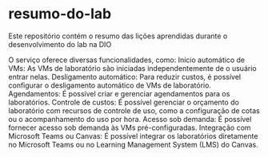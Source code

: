 # resumo-do-lab
Este repositório contém o resumo das lições aprendidas durante o desenvolvimento do lab na DIO

O serviço oferece diversas funcionalidades, como: 
Início automático de VMs: As VMs de laboratório são iniciadas independentemente de o usuário entrar nelas. 
Desligamento automático: Para reduzir custos, é possível configurar o desligamento automático de VMs de laboratório. 
Agendamentos: É possível criar e gerenciar agendamentos para os laboratórios. 
Controle de custos: É possível gerenciar o orçamento do laboratório com recursos de controle de uso, como a configuração de cotas ou o acompanhamento do uso por hora. 
Acesso sob demanda: É possível fornecer acesso sob demanda às VMs pré-configuradas. 
Integração com Microsoft Teams ou Canvas: É possível integrar os laboratórios diretamente no Microsoft Teams ou no Learning Management System (LMS) do Canvas. 
